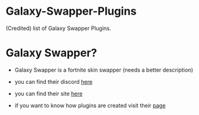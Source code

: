 # Galaxy-Swapper-Plugins
(Credited) list of Galaxy Swapper Plugins.

# Galaxy Swapper?

- Galaxy Swapper is a fortnite skin swapper (needs a better description)

- you can find their discord [here](https://discord.gg/7YqfPXA2rw)

- you can find their site [here](https://www.galaxyswapperv2.com/)

- if you want to know how plugins are created visit their [page](https://www.galaxyswapperv2.com/Redirects/Plugins.html)
